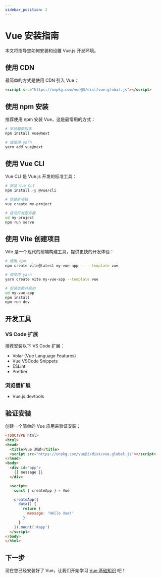 ```yaml
---
sidebar_position: 2
---
```


# Vue 安装指南

本文将指导您如何安装和设置 Vue.js 开发环境。

## 使用 CDN

最简单的方式是使用 CDN 引入 Vue：

```html
<script src="https://unpkg.com/vue@3/dist/vue.global.js"></script>
```

## 使用 npm 安装

推荐使用 npm 安装 Vue，这是最常用的方式：

```bash
# 安装最新版本
npm install vue@next

# 或使用 yarn
yarn add vue@next
```

## 使用 Vue CLI

Vue CLI 是 Vue.js 开发的标准工具：

```bash
# 安装 Vue CLI
npm install -g @vue/cli

# 创建新项目
vue create my-project

# 启动开发服务器
cd my-project
npm run serve
```

## 使用 Vite 创建项目

Vite 是一个现代的前端构建工具，提供更快的开发体验：

```bash
# 使用 npm
npm create vite@latest my-vue-app -- --template vue

# 或使用 yarn
yarn create vite my-vue-app --template vue

# 安装依赖并启动
cd my-vue-app
npm install
npm run dev
```

## 开发工具

### VS Code 扩展

推荐安装以下 VS Code 扩展：

- Volar (Vue Language Features)
- Vue VSCode Snippets
- ESLint
- Prettier

### 浏览器扩展

- Vue.js devtools

## 验证安装

创建一个简单的 Vue 应用来验证安装：

```html
<!DOCTYPE html>
<html>
<head>
  <title>Vue 测试</title>
  <script src="https://unpkg.com/vue@3/dist/vue.global.js"></script>
</head>
<body>
  <div id="app">
    {{ message }}
  </div>

  <script>
    const { createApp } = Vue

    createApp({
      data() {
        return {
          message: 'Hello Vue!'
        }
      }
    }).mount('#app')
  </script>
</body>
</html>
```

## 下一步

现在您已经安装好了 Vue，让我们开始学习 [Vue 基础知识](basics) 吧！ 